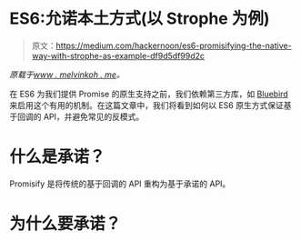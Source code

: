 # ES6:允诺本土方式(以 Strophe 为例)

> 原文：<https://medium.com/hackernoon/es6-promisifying-the-native-way-with-strophe-as-example-df9d5df99d2c>

*原载于*[*www . melvinkoh . me*](http://www.melvinkoh.me/#/post/81365dcc-b97f-43dd-9804-06d526ebcc8f)*。*

在 ES6 为我们提供 Promise 的原生支持之前，我们依赖第三方库，如 [Bluebird](http://bluebirdjs.com/docs/getting-started.html) 来启用这个有用的机制。在这篇文章中，我们将看到如何以 ES6 原生方式保证基于回调的 API，并避免常见的反模式。

# 什么是承诺？

Promisify 是将传统的基于回调的 API 重构为基于承诺的 API。

# 为什么要承诺？
